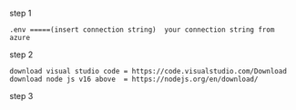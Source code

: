 step 1

    .env =====(insert connection string)  your connection string from azure

step 2 

    download visual studio code = https://code.visualstudio.com/Download
    download node js v16 above  = https://nodejs.org/en/download/

step 3 
    
